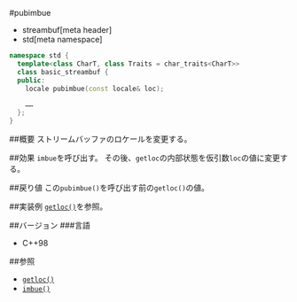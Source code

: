 #pubimbue
* streambuf[meta header]
* std[meta namespace]

```cpp
namespace std {
  template<class CharT, class Traits = char_traits<CharT>>
  class basic_streambuf {
  public:
    locale pubimbue(const locale& loc);

    ……
  };
}
```

##概要
ストリームバッファのロケールを変更する。

##効果
`imbue`を呼び出す。
その後、`getloc`の内部状態を仮引数`loc`の値に変更する。

##戻り値
この`pubimbue()`を呼び出す前の`getloc()`の値。

##実装例
[`getloc()`](getloc.md)を参照。

##バージョン
###言語
- C++98

##参照
- [`getloc()`](getloc.md)
- [`imbue()`](imbue.md)
